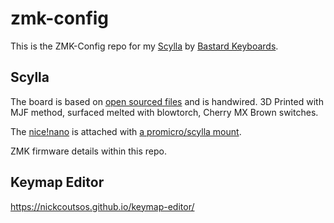 # zmk-config
This is the ZMK-Config repo for my [Scylla](https://bastardkb.com/scylla) by [Bastard Keyboards](https://bastardkb.com).

## Scylla

The board is based on [open sourced files](https://github.com/Bastardkb/Scylla) and is handwired. 3D Printed with MJF method, surfaced melted with blowtorch, Cherry MX Brown switches.

The [nice!nano](https://nicekeyboards.com/nice-nano/) is attached with [a promicro/scylla mount](https://github.com/Bastardkb/Skeletyl/tree/main/things/pro%20micro%20mount%20plate). 

ZMK firmware details within this repo. 

## Keymap Editor
https://nickcoutsos.github.io/keymap-editor/